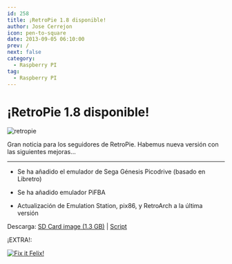```yaml
---
id: 258
title: ¡RetroPie 1.8 disponible!
author: Jose Cerrejon
icon: pen-to-square
date: 2013-09-05 06:10:00
prev: /
next: false
category:
  - Raspberry PI
tag:
  - Raspberry PI
---
```


# ¡RetroPie 1.8 disponible!

![retropie](/images/RetroPie_02.jpg)

Gran noticia para los seguidores de RetroPie. Habemus nueva versión con las siguientes mejoras...

- - -
* Se ha añadido el emulador de Sega Génesis Picodrive (basado en Libretro)

* Se ha añadido emulador PiFBA

* Actualización de Emulation Station, pix86, y RetroArch a la última versión

Descarga: [SD Card image (1.3 GB)](http://blog.petrockblock.com/?wpdmdl=17) | [Script](http://blog.petrockblock.com/2012/07/22/retropie-setup-an-initialization-script-for-retroarch-on-the-raspberry-pi/)

¡EXTRA!:

<a href="/res/felix.zip">![Fix it Felix!](/images/2013/09/fixit_felix.jpg "¡Descarga y juega Fix it Felix!")</a>